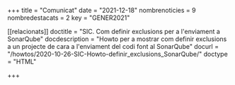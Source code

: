 +++
title             = "Comunicat"
date	 	  	  = "2021-12-18"
nombrenoticies    = 9
nombredestacats   = 2
key 		  	  = "GENER2021"

[[relacionats]]
doctitle          = "SIC. Com definir exclusions per a l'enviament a SonarQube"
docdescription    = "Howto per a mostrar com definir exclusions a un projecte de cara a l'enviament del codi font al SonarQube"
docurl            = "/howtos/2020-10-26-SIC-Howto-definir_exclusions_SonarQube/"
doctype           = "HTML"

+++
